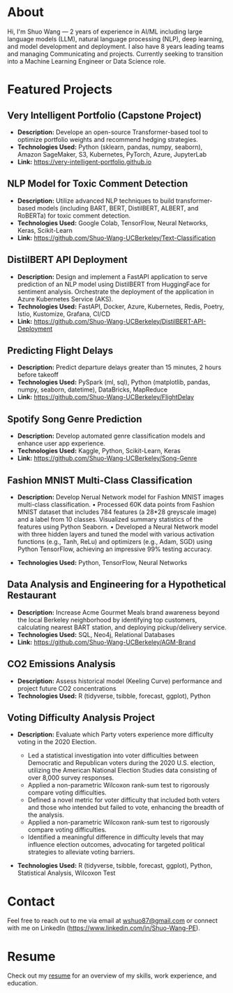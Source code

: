 # About

Hi, I'm Shuo Wang — 2 years of experience in AI/ML including large language models (LLM), natural language processing (NLP), deep learning, and model development and deployment. I also have 8 years leading teams and managing Communicating and projects.
Currently seeking to transition into a Machine Learning Engineer or Data Science role.


# Featured Projects

## Very Intelligent Portfolio (Capstone Project)
- **Description:** Develope an open-source Transformer-based tool to optimize portfolio weights and recommend hedging strategies.  
- **Technologies Used:** Python (sklearn, pandas, numpy, seaborn), Amazon SageMaker, S3, Kubernetes, PyTorch, Azure, JupyterLab
- **Link:** https://very-intelligent-portfolio.github.io

## NLP Model for Toxic Comment Detection
- **Description:** Utilize advanced NLP techniques to build transformer-based models (including BART, BERT, DistilBERT, ALBERT, and RoBERTa) for toxic comment detection.  
- **Technologies Used:** Google Colab, TensorFlow, Neural Networks, Keras, Scikit-Learn
- **Link:** https://github.com/Shuo-Wang-UCBerkeley/Text-Classification

## DistilBERT API Deployment
- **Description:** Design and implement a FastAPI application to serve prediction of an NLP model using DistilBERT from HuggingFace for sentiment analysis. Orchestrate the deployment of the application in Azure Kubernetes Service (AKS).  
- **Technologies Used:** FastAPI, Docker, Azure, Kubernetes, Redis, Poetry, Istio, Kustomize, Grafana, CI/CD
- **Link:** https://github.com/Shuo-Wang-UCBerkeley/DistilBERT-API-Deployment

## Predicting Flight Delays
- **Description:** Predict departure delays greater than 15 minutes, 2 hours before takeoff
- **Technologies Used:** PySpark (ml, sql), Python (matplotlib, pandas, numpy, seaborn, datetime), DataBricks, MapReduce
- **Link:** https://github.com/Shuo-Wang-UCBerkeley/FlightDelay

## Spotify Song Genre Prediction
- **Description:** Develop automated genre classification models and enhance user app experience. 
- **Technologies Used:** Kaggle, Python, Scikit-Learn, Keras
- **Link:** https://github.com/Shuo-Wang-UCBerkeley/Song-Genre

## Fashion MNIST Multi-Class Classification 
- **Description:** Develop Nerual Network model for Fashion MNIST images multi-class classification. 
    •	Processed 60K data points from Fashion MNIST dataset that includes 784 features (a 28*28 greyscale image) and a label from 10 classes. Visualized summary statistics of the features using Python Seaborn.
    •	Developed a Neural Network model with three hidden layers and tuned the model with various activation functions (e.g., Tanh, ReLu) and optimizers (e.g., Adam, SGD) using Python TensorFlow, achieving an impressive 99% testing accuracy.

- **Technologies Used:** Python, TensorFlow, Neural Networks

## Data Analysis and Engineering for a Hypothetical Restaurant 
- **Description:** Increase Acme Gourmet Meals brand awareness beyond the local Berkeley neighborhood by identifying top customers, calculating nearest BART station, and deploying pickup/delivery service. 
- **Technologies Used:** SQL, Neo4j, Relational Databases
- **Link:** https://github.com/Shuo-Wang-UCBerkeley/AGM-Brand

## CO2 Emissions Analysis 
- **Description:** Assess historical model (Keeling Curve) performance and project future CO2 concentrations
- **Technologies Used:** R (tidyverse, tsibble, forecast, ggplot), Python

## Voting Difficulty Analysis Project 
- **Description:** Evaluate which Party voters experience more difficulty voting in the 2020 Election.
    -   Led a statistical investigation into voter difficulties between Democratic and Republican voters during the 2020 U.S. election, utilizing the American National Election Studies data consisting of over 8,000 survey responses.
    -   Applied a non-parametric Wilcoxon rank-sum test to rigorously compare voting difficulties.
    -   Defined a novel metric for voter difficulty that included both voters and those who intended but failed to vote, enhancing the breadth of the analysis.
    -   Applied a non-parametric Wilcoxon rank-sum test to rigorously compare voting difficulties.
    -   Identified a meaningful difference in difficulty levels that may influence election outcomes, advocating for targeted political strategies to alleviate voting barriers.
    
- **Technologies Used:** R (tidyverse, tsibble, forecast, ggplot), Python, Statistical Analysis, Wilcoxon Test


# Contact

Feel free to reach out to me via email at wshuo87@gmail.com or connect with me on LinkedIn (https://www.linkedin.com/in/Shuo-Wang-PE).

# Resume

Check out my [resume](https://github.com/Shuo-Wang-UCBerkeley/Resume/blob/main/Resume-Shuo_Wang.pdf) for an overview of my skills, work experience, and education.
